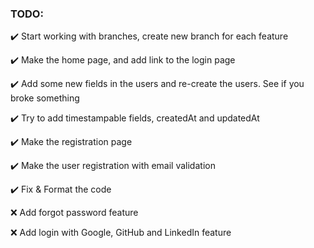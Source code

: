 ### TODO:

✔️ Start working with branches, create new branch for each feature

✔️ Make the home page, and add link to the login page

✔️ Add some new fields in the users and re-create the users. See if you broke something

✔️ Try to add timestampable fields, createdAt and updatedAt

✔️ Make the registration page

✔️ Make the user registration with email validation

✔️ Fix & Format the code

❌ Add forgot password feature

❌ Add login with Google, GitHub and LinkedIn feature


